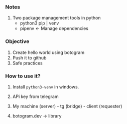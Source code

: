 ### Notes

1. Two package management tools in python
    - python3 pip | venv
    - pipenv <- Manage dependencies


### Objective
1. Create hello world using botogram
2. Push it to github
3. Safe practices

### How to use it?
1. Install `python3-venv` in windows.


1. APi key from telegram
2. My machine (server) - tg (bridge) - client (requester)
3. botogram.dev -> library
